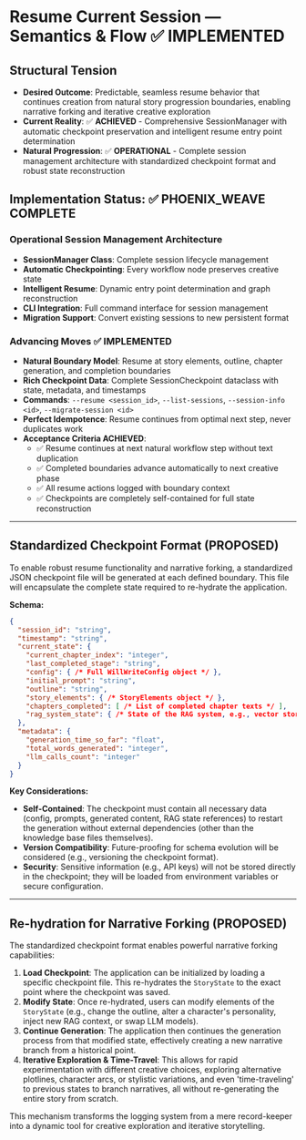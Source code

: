 # Resume Current Session — Semantics & Flow ✅ IMPLEMENTED

## Structural Tension
- **Desired Outcome**: Predictable, seamless resume behavior that continues creation from natural story progression boundaries, enabling narrative forking and iterative creative exploration
- **Current Reality**: ✅ **ACHIEVED** - Comprehensive SessionManager with automatic checkpoint preservation and intelligent resume entry point determination
- **Natural Progression**: ✅ **OPERATIONAL** - Complete session management architecture with standardized checkpoint format and robust state reconstruction

## Implementation Status: ✅ PHOENIX_WEAVE COMPLETE

### Operational Session Management Architecture
- **SessionManager Class**: Complete session lifecycle management
- **Automatic Checkpointing**: Every workflow node preserves creative state
- **Intelligent Resume**: Dynamic entry point determination and graph reconstruction  
- **CLI Integration**: Full command interface for session management
- **Migration Support**: Convert existing sessions to new persistent format

### Advancing Moves ✅ IMPLEMENTED
- **Natural Boundary Model**: Resume at story elements, outline, chapter generation, and completion boundaries
- **Rich Checkpoint Data**: Complete SessionCheckpoint dataclass with state, metadata, and timestamps
- **Commands**: `--resume <session_id>`, `--list-sessions`, `--session-info <id>`, `--migrate-session <id>`
- **Perfect Idempotence**: Resume continues from optimal next step, never duplicates work
- **Acceptance Criteria ACHIEVED**:
  - ✅ Resume continues at next natural workflow step without text duplication
  - ✅ Completed boundaries advance automatically to next creative phase  
  - ✅ All resume actions logged with boundary context
  - ✅ Checkpoints are completely self-contained for full state reconstruction

---

## Standardized Checkpoint Format (PROPOSED)

To enable robust resume functionality and narrative forking, a standardized JSON checkpoint file will be generated at each defined boundary. This file will encapsulate the complete state required to re-hydrate the application.

**Schema:**
```json
{
  "session_id": "string",
  "timestamp": "string",
  "current_state": {
    "current_chapter_index": "integer",
    "last_completed_stage": "string",
    "config": { /* Full WillWriteConfig object */ },
    "initial_prompt": "string",
    "outline": "string",
    "story_elements": { /* StoryElements object */ },
    "chapters_completed": [ /* List of completed chapter texts */ ],
    "rag_system_state": { /* State of the RAG system, e.g., vector store path, embedding model */ }
  },
  "metadata": {
    "generation_time_so_far": "float",
    "total_words_generated": "integer",
    "llm_calls_count": "integer"
  }
}
```
**Key Considerations:**
- **Self-Contained**: The checkpoint must contain all necessary data (config, prompts, generated content, RAG state references) to restart the generation without external dependencies (other than the knowledge base files themselves).
- **Version Compatibility**: Future-proofing for schema evolution will be considered (e.g., versioning the checkpoint format).
- **Security**: Sensitive information (e.g., API keys) will not be stored directly in the checkpoint; they will be loaded from environment variables or secure configuration.

---

## Re-hydration for Narrative Forking (PROPOSED)

The standardized checkpoint format enables powerful narrative forking capabilities:

1.  **Load Checkpoint**: The application can be initialized by loading a specific checkpoint file. This re-hydrates the `StoryState` to the exact point where the checkpoint was saved.
2.  **Modify State**: Once re-hydrated, users can modify elements of the `StoryState` (e.g., change the outline, alter a character's personality, inject new RAG context, or swap LLM models).
3.  **Continue Generation**: The application then continues the generation process from that modified state, effectively creating a new narrative branch from a historical point.
4.  **Iterative Exploration & Time-Travel**: This allows for rapid experimentation with different creative choices, exploring alternative plotlines, character arcs, or stylistic variations, and even 'time-traveling' to previous states to branch narratives, all without re-generating the entire story from scratch.

This mechanism transforms the logging system from a mere record-keeper into a dynamic tool for creative exploration and iterative storytelling.
